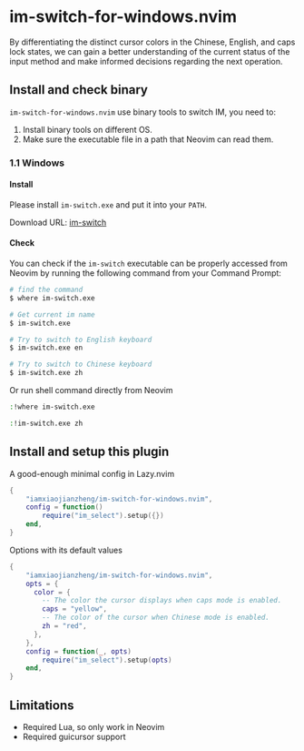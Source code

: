 # im-switch-for-windows.nvim

By differentiating the distinct cursor colors in the Chinese, English, and caps lock states, we can gain a better understanding of the current status of the input method and make informed decisions regarding the next operation.

## Install and check binary

`im-switch-for-windows.nvim` use binary tools to switch IM, you need to:

1. Install binary tools on different OS.
2. Make sure the executable file in a path that Neovim can read them.

### 1.1 Windows

#### Install

Please install `im-switch.exe` and put it into your `PATH`.

Download URL: [im-switch](https://github.com/iamxiaojianzheng/im-switch-for-windows.nvim/releases)

#### Check

You can check if the `im-switch` executable can be properly accessed from Neovim by running the following command from your Command Prompt:

```bash
# find the command
$ where im-switch.exe

# Get current im name
$ im-switch.exe

# Try to switch to English keyboard
$ im-switch.exe en

# Try to switch to Chinese keyboard
$ im-switch.exe zh
```

Or run shell command directly from Neovim

```bash
:!where im-switch.exe

:!im-switch.exe zh
```

## Install and setup this plugin

A good-enough minimal config in Lazy.nvim

```lua
{
    "iamxiaojianzheng/im-switch-for-windows.nvim",
    config = function()
        require("im_select").setup({})
    end,
}
```

Options with its default values

```lua
{
    "iamxiaojianzheng/im-switch-for-windows.nvim",
    opts = {
      color = {
        -- The color the cursor displays when caps mode is enabled.
        caps = "yellow",
        -- The color of the cursor when Chinese mode is enabled.
        zh = "red",
      },
    },
    config = function(_, opts)
        require("im_select").setup(opts)
    end,
}
```

## Limitations

- Required Lua, so only work in Neovim
- Required guicursor support
